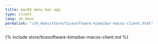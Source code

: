 ```yaml
---
title: macOS menu bar app
type: client
lang: zh_Hans
permalink: "/zh_Hans/store/ticesoftware-kimaibar-macos-client.html"
---
```


{% include store/ticesoftware-kimaibar-macos-client.md %}
